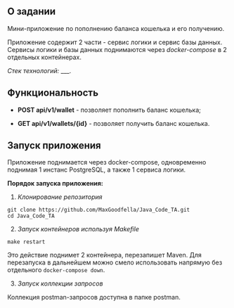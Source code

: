 ## О задании

Мини-приложение по пополнению баланса кошелька и его получению. 

Приложение содержит 2 части - сервис логики и сервис базы данных. 
Сервисы логики и базы данных поднимаются через *docker-compose* в 2 отдельных контейнерах.

*Стек технологий:* ___.


## Функциональность

* **POST api/v1/wallet** - позволяет пополнить баланс кошелька;

* **GET api/v1/wallets/{id}** - позволяет получить баланс кошелька.


## Запуск приложения

Приложение поднимается через docker-compose, одновременно поднимая 1 инстанс PostgreSQL, а также 1 сервиса логики.

**Порядок запуска приложения:**
1. *Клонирование репозитория*
```
git clone https://github.com/MaxGoodfella/Java_Code_TA.git
cd Java_Code_TA
```

2. *Запуск контейнеров используя Makefile*
```
make restart
```
Это действие поднимет 2 контейнера, перезапишет Maven. Для перезапуска в дальнейшем можно смело использовать напрямую без отдельного ``` docker-compose down ```.

3. *Запуск коллекции запросов*

Коллекция postman-запросов доступна в папке postman. 